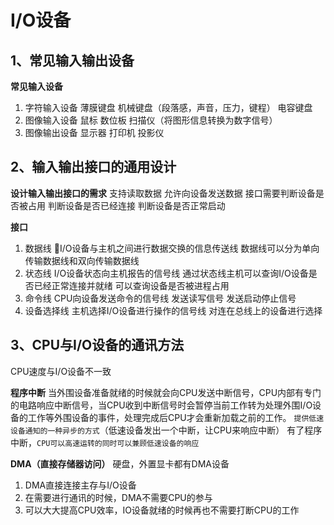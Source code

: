 # I/O设备
## 1、常见输入输出设备
**常见输入设备**
1. 字符输入设备
薄膜键盘
机械键盘（段落感，声音，压力，键程）
电容键盘
2. 图像输入设备
鼠标
数位板
扫描仪（将图形信息转换为数字信号）
3. 图像输出设备
显示器
打印机
投影仪
## 2、输入输出接口的通用设计
**设计输入输出接口的需求**
支持读取数据
允许向设备发送数据
接口需要判断设备是否被占用
判断设备是否已经连接
判断设备是否正常启动

**接口**
1. 数据线
I/O设备与主机之间进行数据交换的信息传送线
数据线可以分为单向传输数据线和双向传输数据线
2. 状态线
I/O设备状态向主机报告的信号线
通过状态线主机可以查询I/O设备是否已经正常连接并就绪
可以查询设备是否被进程占用
3. 命令线
CPU向设备发送命令的信号线
发送读写信号
发送启动停止信号
4. 设备选择线
主机选择I/O设备进行操作的信号线
对连在总线上的设备进行选择
## 3、CPU与I/O设备的通讯方法
CPU速度与I/O设备不一致

**程序中断**
当外围设备准备就绪的时候就会向CPU发送中断信号，CPU内部有专门的电路响应中断信号，当CPU收到中断信号时会暂停当前工作转为处理外围I/O设备的工作等外围设备的事件，处理完成后CPU才会重新加载之前的工作。
`提供低速设备通知的一种异步的方式`（低速设备发出一个中断，让CPU来响应中断）
有了程序中断，`CPU可以高速运转的同时可以兼顾低速设备的响应`

**DMA（直接存储器访问）**
硬盘，外置显卡都有DMA设备
1. DMA直接连接主存与I/O设备
2. 在需要进行通讯的时候，DMA不需要CPU的参与
3. 可以大大提高CPU效率，IO设备就绪的时候再也不需要打断CPU的工作